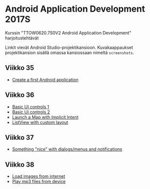 # Android Application Development 2017S
Kurssin "TTOW0620.7S0V2 Android Application Development" harjoitustehtävät

Linkit vievät Android Studio-projektikansioon.
Kuvakaappaukset projektikansion sisällä omassa kansiossaan nimeltä ```screenshots```.

## Viikko 35
 * [Create a first Android application](Exercise1)

## Viikko 36
 * [Basic UI controls 1](Exercise2.1)
 * [Basic UI controls 2](Exercise2.2)
 * [Launch a Map with Implicit Intent](Exercise3)
 * [ListView with custom layout](Exercise4)

## Viikko 37
 * [Something "nice" with dialogs/menus and notifications](Exercise5)

## Viikko 38
 * [Load images from internet](Exercise6)
 * [Play mp3 files from device](Exercise7)
